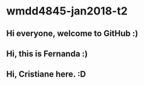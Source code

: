 # wmdd4845-jan2018-t2

## Hi everyone, welcome to GitHub :)
## Hi, this is Fernanda :)
## Hi, Cristiane here. :D
